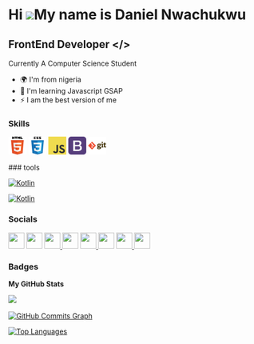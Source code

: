 Hi ![](https://user-images.githubusercontent.com/18350557/176309783-0785949b-9127-417c-8b55-ab5a4333674e.gif)My name is Daniel Nwachukwu
=======================================================================================================================================

FrontEnd Developer </>
-----------------

Currently A Computer Science Student

* 🌍  I'm from nigeria
* 🧠  I'm learning Javascript GSAP
* ⚡  I am the best version of me

### Skills 


<p align="left">
<a href="https://www.learn-html.org/" target="_blank" rel="noreferrer"><img src="https://raw.githubusercontent.com/github/explore/80688e429a7d4ef2fca1e82350fe8e3517d3494d/topics/html/html.png" width="36" height="36" alt="Kotlin" /></a>
<a href="https://www.w3.org/Style/CSS/Overview.en.html" target="_blank" rel="noreferrer"><img src="https://raw.githubusercontent.com/github/explore/80688e429a7d4ef2fca1e82350fe8e3517d3494d/topics/css/css.png" width="36" height="36" alt="C" /></a>
<a href="https://www.javascript.com/" target="_blank" rel="noreferrer"><img src="https://raw.githubusercontent.com/github/explore/80688e429a7d4ef2fca1e82350fe8e3517d3494d/topics/javascript/javascript.png" width="36" height="36" alt="Dart" /></a>
<a href="https://getbootstrap.com/" target="_blank" rel="noreferrer"><img src="https://raw.githubusercontent.com/github/explore/80688e429a7d4ef2fca1e82350fe8e3517d3494d/topics/bootstrap/bootstrap.png" width="36" height="36" alt="Java" /></a>
<a href="https://git-scm.com/" target="_blank" rel="noreferrer"><img src="https://raw.githubusercontent.com/github/explore/80688e429a7d4ef2fca1e82350fe8e3517d3494d/topics/git/git.png" width="36" height="36" alt="Java" /></a>

</p>
### tools

<p>
<a href="https://code.visualstudio.com/docs" target="_blank" rel="noreferrer"><img src="https://cdn.icon-icons.com/icons2/2107/PNG/512/file_type_vscode_icon_130084.png" width="36" height="36" alt="Kotlin" /></a>

<a href="https://www.sublimetext.com/docs/index.html" target="_blank" rel="noreferrer"><img src="https://upload.wikimedia.org/wikipedia/en/thumb/d/d2/Sublime_Text_3_logo.png/225px-Sublime_Text_3_logo.png" width="36" height="36" alt="Kotlin" /></a>




</p>

### Socials

<p align="left">
<a href="https://github.com/Verifieddanny" target="_blank" rel="noreferrer"><img src="https://raw.githubusercontent.com/danielcranney/readme-generator/main/public/icons/socials/github.svg" width="32" height="32" /></a> 
<a href="https://twitter.com/dannyclassi_c" target="_blank" rel="noreferrer"><img src="https://raw.githubusercontent.com/danielcranney/readme-generator/main/public/icons/socials/twitter.svg" width="32" height="32" /></a>
<a href="https://www.tiktok.com/@verifieddanny?lang=en" target="_blank" rel="noreferrer"><img height="32" width="32" src="https://cdn.jsdelivr.net/npm/simple-icons@v7/icons/TikTok.svg" />
<img height="32" width="32" src="https://unpkg.com/simple-icons@v7/icons/TikTok.svg" /></a>
<a href="https://www.sololearn.com/profile/19185871" target="_blank" rel="noreferrer"><img height="32" width="32" src="https://cdn.jsdelivr.net/npm/simple-icons@v7/icons/Sololearn.svg" />
<img height="32" width="32" src="https://unpkg.com/simple-icons@v7/icons/Sololearn.svg" /></a>
<a href="https://www.linkedin.com/in/daniel-nwachukwu-244080236/0" target="_blank" rel="noreferrer"><img height="32" width="32" src="https://cdn.jsdelivr.net/npm/simple-icons@v7/icons/LinkedIn.svg" />
<img height="32" width="32" src="https://unpkg.com/simple-icons@v7/icons/LinkedIn.svg" /></a>
</p>

### Badges

<b>My GitHub Stats</b>

<a href="https://github.com/Verifieddanny"><img src="https://github-readme-streak-stats.herokuapp.com/?user=Verifieddanny&stroke=ffffff&background=1c1917&ring=0891b2&fire=0891b2&currStreakNum=ffffff&currStreakLabel=0891b2&sideNums=ffffff&sideLabels=ffffff&dates=ffffff&hide_border=true" /></a>

<a href="https://github.com/Verifieddanny"><img src="https://activity-graph.herokuapp.com/graph?username=Verifieddanny&bg_color=1c1917&color=ffffff&line=0891b2&point=ffffff&area_color=1c1917&area=true&hide_border=true&custom_title=GitHub%20Commits%20Graph" alt="GitHub Commits Graph" /></a>

<a href="https://github.com/Verifieddanny" align="left"><img src="https://github-readme-stats.vercel.app/api/top-langs/?username=Verifieddanny&langs_count=10&title_color=0891b2&text_color=ffffff&icon_color=0891b2&bg_color=1c1917&hide_border=true&locale=en&custom_title=Top%20%Languages" alt="Top Languages" /></a>

